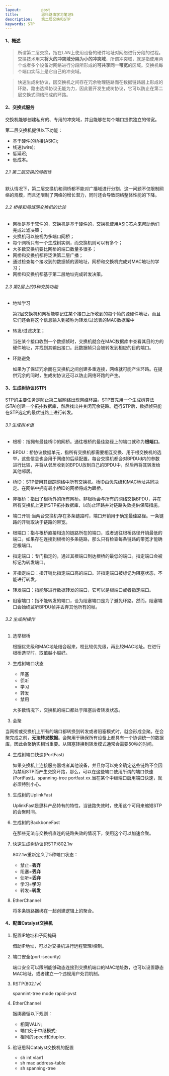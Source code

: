 ```yaml
---
layout:         post
title:          思科路由学习笔记5
description:    第二层交换和STP
keywords: STP
---
```


#### **1、概述**

> 所谓第二层交换，指在LAN上使用设备的硬件地址对网络进行分段的过程。交换技术用来**将大的冲突域分隔为小的冲突域**，所谓冲突域，就是指使用两个或者多个设备对网络进行分段所形成的**可共享同一带宽**的区域。交换机每个端口实际上是它自己的冲突域。

> 快速生成树协议，因交换机之间存在冗余物理链路而在数据链路层上形成的环路，路由选择协议无能为力，因此要开发生成树协议，它可以防止在第二层交换式网络形成的环路。

#### **2、交换式服务**

交换机能够创建私有的、专用的冲突域，并且能够在每个端口提供独立的带宽。

第二层交换机提供以下功能：

* 基于硬件的桥接(ASIC);
* 线速(wire);
* 低延迟;
* 低成本。

###### 2.1 第二层交换的局限性
 
  默认情况下，第二层交换机和网桥都不能对广播域进行分割，这一问题不仅限制网络的规模，而且还限制了网络的增长潜力，同时还会导致网络整体性能的下降。
  
###### 2.2 桥接和局域网交换机的比较

* 网桥是基于软件的，交换机是基于硬件的，交换机使用ASIC芯片来帮助他们完成过滤决策；
* 交换机可以被视为多端口网桥；
* 每个网桥只有一个生成树实例，而交换机则可以有多个；
* 大多数交换机要比网桥的端口数量多很多；
* 网桥和交换机都将泛洪第二层广播；
* 通过检查每个接收到的数据帧的源地址，网桥和交换机完成对MAC地址的学习；
* 网桥和交换机都基于第二层地址完成转发决策。

###### 2.3 第2层上的3种交换功能

* 地址学习
    
  第2层交换机和网桥能够记住某个接口上所收到的每个帧的源硬件地址，而且它们还会将这个信息输入到被称为转发/过滤表的MAC数据库中
   
* 转发/过滤决策；

  当在某个接口收到一个数据帧时，交换机就会在MAC数据库中查看其目的方的硬件地址，并找到其输出接口。此数据帧只会被转发到相应的目的端口。
  
* 环路避免
   
  如果为了保证冗余而在交换机之间创建多重连接，网络就可能产生环路。在提供冗余的同时，生成树协议还可以防止网络环路的产生。
  
#### **3、生成树协议(STP)**

  STP的主要任务是防止第二层网络出现网络环路。STP首先用一个生成树算法(STA)创建一个拓扑数据库，然后找出并关闭冗余链路。运行STP后，数据帧只能在STP选定的最优链路上进行转发。

###### 3.1 生成树术语

> 

* 根桥：指拥有最佳桥ID的网桥。通往根桥的最佳路径上的端口就称为**根端口**。
* BPDU：桥协议数据单元，指所有交换机都需要相互交换、用于根交换机的选举，这些信息也会用于网络的后续配置。每台交换机都会对BPDUd内的参数进行比较，并将从邻居收到的BPDU放到自己的BPDU中，然后再将其转发给其他邻居。
* 桥ID：STP使用其跟踪网络中所有交换机。桥ID由优先级和MAC地址共同决定。在网络中拥有最小桥ID的网桥将成为跟桥。
* 非根桥：指出了根桥外的所有网桥。非根桥会与所有的网络交换BPDU，并在所有交换机上更新STP拓扑数据库，以防止环路并对链路失效提供保障措施。
* 端口开销:当两台交换机存在多条链路时，端口开销用于确定最佳路径。一条链路的开销取决于链路的带宽。
* 根端口：指与根桥直接相连的链路所在的端口，或者通往根桥路径开销最低的端口。如果存在连接到根桥的多条链路，那么只有检查每条链路的带宽才能确定根端口。

* 指定端口：专门指定的，通过其根端口到达根桥的最低的端口。指定端口会被标记为转发端口。
* 非指定端口：指开销比指定端口高的端口。非指定端口被标记为阻塞状态，不能进行转发。
* 转发端口：指能够进行数据转发的端口，它可以是根端口或者指定端口。
* 阻塞端口：指不能转发的端口，设为阻塞端口是为了避免环路。然而，阻塞端口会始终监听BPDU帧并丢弃其他所有的帧。

###### 3.2 生成树操作

1. 选举根桥
   
   根据优先级和MAC地址结合起来，校比较优先级，再比较MAC地址。在进行根桥选举时，取值越小越好。
   
2. 生成树端口状态
  
   * 阻塞
   * 侦听
   * 学习
   * 转发
   * 禁用
 
   大多数情况下，交换机的端口都处于阻塞后者转发状态。

3. 会聚

  当网桥或交换机上所有的端口都转换到转发或者阻塞模式时，就会形成会聚。在会聚完成之前，**无法转发数据**。会聚用于确保所有设备上都具有一个协调统一的数据库，因此会聚确实相当重要。从阻塞转换到转发模式通常会需要50秒的时间。
  
4. 生成树端口快速(PortFast)
   
   如果交换机上连接服务器或者其他设备，并且你可以完全确定这些链路不会因为禁用STP而产生交换环路，那么，可以在这些端口使用所谓的端口快速(PortFast)。spanning-tree portfast xx.当在某个中继端口启用端口快速，就必须特别小心。
 
5. 生成树的UplinkFast
   
   UplinkFast是思科产品特有的特性，当链路失效时，使用这个可用来缩短STP的会聚时间。
 
6. 生成树的BackboneFast
   
   在那些无法与交换机直连的链路失效的情况下，使用这个可以加速会聚。
  
7. 快速生成树协议(RSTP)802.1w
   
   802.1w重新定义了5种端口状态：
   * 禁止=**丢弃**
   * 阻塞=**丢弃**
   * 侦听=**丢弃**
   * 学习=**学习**
   * 转发=**转发**
   
8. EtherChannel
  
   将多条链路捆绑在一起创建逻辑上的聚合。

#### **4、配置Catalyst交换机**

1. 配置IP地址和子网掩码
  
   借助IP地址，可以对交换机进行远程管理/控制。
   
2. 端口安全(port-security)
   
   端口安全可以限制能够动态连接到交换机端口的MAC地址数，也可以设置静态MAC地址，或者建立一个违规用户处罚机制。

3. RSTP(802.1w)
  
   spannint-tree mode rapid-pvst
   
4. EtherChannel
   
   捆绑遵循以下规则：
   * 相同VALN;
   * 端口处于中继模式;
   * 相同的speed和duplex.
   
5. 验证思科Catalyst交换机的配置

   * sh int vlan1
   * sh mac address-table
   * sh spanning-tree
